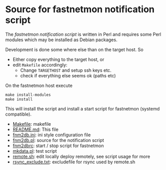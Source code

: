 
# Source for fastnetmon notification script

The _fastnetmon notification script_ is written in Perl and requires some Perl modules which
may be installed as Debian packages.

Development is done some where else than on the target host. So
  - Either copy everything to the target host, or
  - edit ``Makefile`` accordingly:
    - Change ``TARGETHOST`` and setup ssh keys etc.
	- check if everything else seems ok (paths etc)

On the fastnetmon host execute

    make install-modules
	make install

This will install the script and install a start script for fastnetmon (systemd compatible).

  - [Makefile](src/Makefile): makefile
  - [README.md](src/README.md): This file
  - [fnm2db.ini](src/fnm2db.ini): ini style configuration file
  - [fnm2db.pl](src/fnm2db.pl): source for the notification script
  - [fnm2dbrc](src/fnm2dbrc): start / stop script for fastnetmon
  - [mkdata.pl](src/mkdata.pl): test script
  - [remote.sh](src/remote.sh): edit locally deploy remotely, see script usage for more
  - [rsync_exclude.txt](src/rsync_exclude.txt): excludefile for rsync used by remote.sh

